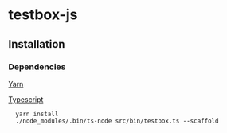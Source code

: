 # testbox-js

## Installation
### Dependencies
[Yarn](https://yarnpkg.com/en/)

[Typescript](https://www.typescriptlang.org/)

```
  yarn install
  ./node_modules/.bin/ts-node src/bin/testbox.ts --scaffold
```
